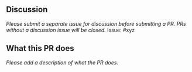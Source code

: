 ## Discussion

_Please submit a separate issue for discussion before submitting a PR._
_PRs without a discussion issue will be closed._
Issue: #xyz

## What this PR does

_Please add a description of what the PR does._
